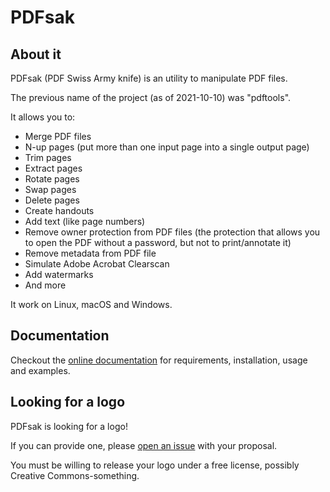 # PDFsak

## About it
PDFsak (PDF Swiss Army knife) is an utility to manipulate PDF files.

The previous name of the project (as of 2021-10-10) was "pdftools".

It allows you to:

* Merge PDF files
* N-up pages (put more than one input page into a single output page)
* Trim pages
* Extract pages
* Rotate pages
* Swap pages
* Delete pages
* Create handouts
* Add text (like page numbers)
* Remove owner protection from PDF files (the protection that allows you to open the PDF without a password, but not to print/annotate it)
* Remove metadata from PDF file
* Simulate Adobe Acrobat Clearscan
* Add watermarks
* And more

It work on Linux, macOS and Windows.

## Documentation

Checkout the [online documentation](https://pdfsak.readthedocs.io) for requirements, installation, usage and examples.

## Looking for a logo

PDFsak is looking for a logo!

If you can provide one, please [open an issue](https://github.com/raffaem/pdftools/issues) with your proposal.

You must be willing to release your logo under a free license, possibly Creative Commons-something.

